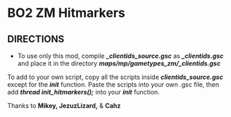 # BO2 ZM Hitmarkers

## DIRECTIONS
- To use only this mod, compile _**_clientids_source.gsc**_ as _**_clientids.gsc**_ and place it in the directory _**maps/mp/gametypes_zm/_clientids.gsc**_

To add to your own script, copy all the scripts inside _**_clientids_source.gsc_**_ except for the _**init**_ function.
Paste the scripts into your own .gsc file, then add _**thread init_hitmarkers();**_ into your _**init**_ function.

Thanks to **Mikey, JezuzLizard,** & **Cahz**
